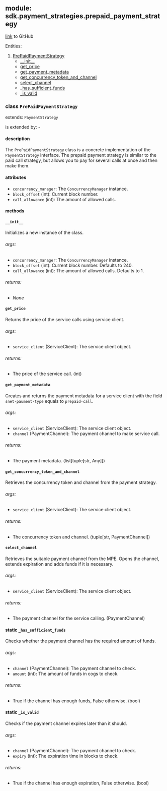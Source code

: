 ## module: sdk.payment_strategies.prepaid_payment_strategy

[link](https://github.com/singnet/snet-sdk-python/blob/master/snet/sdk/payment_strategies/prepaid_payment_strategy.py) to GitHub

Entities:
1. [PrePaidPaymentStrategy](#class-prepaidpaymentstrategy)
   - [\_\_init\_\_](#__init__)
   - [get_price](#get_price)
   - [get_payment_metadata](#get_payment_metadata)
   - [get_concurrency_token_and_channel](#get_concurrency_token_and_channel)
   - [select_channel](#select_channel)
   - [_has_sufficient_funds](#_has_sufficient_funds)
   - [_is_valid](#_is_valid)


### class `PrePaidPaymentStrategy`

extends: `PaymentStrategy`

is extended by: -

#### description

The `PrePaidPaymentStrategy` class is a concrete implementation of the `PaymentStrategy` interface.
The prepaid payment strategy is similar to the paid call strategy, but allows you to pay for several calls at once 
and then make them.

#### attributes

- `concurrency_manager`: The `ConcurrencyManager` instance.
- `block_offset` (int): Current block number. <!-- TODO: find out what is a block_offset -->
- `call_allowance` (int): The amount of allowed calls.

#### methods

#### `__init__`

Initializes a new instance of the class.

###### args:

- `concurrency_manager`: The `ConcurrencyManager` instance.
- `block_offset` (int): Current block number. Defaults to 240. <!-- TODO: find out what is a block_offset -->
- `call_allowance` (int): The amount of allowed calls. Defaults to 1.

###### returns:

- _None_

#### `get_price`

Returns the price of the service calls using service client.

###### args:

- `service_client` (ServiceClient): The service client object.

###### returns:

- The price of the service call. (int)

#### `get_payment_metadata`

Creates and returns the payment metadata for a service client with the field `snet-paument-type` equals 
to `prepaid-call`.

###### args:

- `service_client` (ServiceClient): The service client object.
- `channel` (PaymentChannel): The payment channel to make service call.

###### returns:

- The payment metadata. (list[tuple[str, Any]])

#### `get_concurrency_token_and_channel`

Retrieves the concurrency token and channel from the payment strategy.

###### args:

- `service_client` (ServiceClient): The service client object.

###### returns:

- The concurrency token and channel. (tuple[str, PaymentChannel])

#### `select_channel`

Retrieves the suitable payment channel from the MPE. Opens the channel, extends expiration 
and adds funds if it is necessary.

###### args:

- `service_client` (ServiceClient): The service client object.

###### returns:

- The payment channel for the service calling. (PaymentChannel)

#### static `_has_sufficient_funds`

Checks whether the payment channel has the required amount of funds.

###### args:

- `channel` (PaymentChannel): The payment channel to check.
- `amount` (int): The amount of funds in cogs to check.

###### returns:

- True if the channel has enough funds, False otherwise. (bool)

#### static `_is_valid`

Checks if the payment channel expires later than it should.

###### args:

- `channel` (PaymentChannel): The payment channel to check.
- `expiry` (int): The expiration time in blocks to check.

###### returns:

- True if the channel has enough expiration, False otherwise. (bool)


